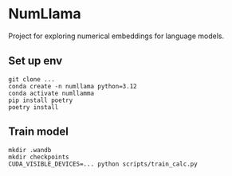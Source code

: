 # NumLlama

Project for exploring numerical embeddings for language models.


## Set up env

```shell
git clone ...
conda create -n numllama python=3.12
conda activate numllamma
pip install poetry
poetry install
```


## Train model

```shell
mkdir .wandb
mkdir checkpoints
CUDA_VISIBLE_DEVICES=... python scripts/train_calc.py
```